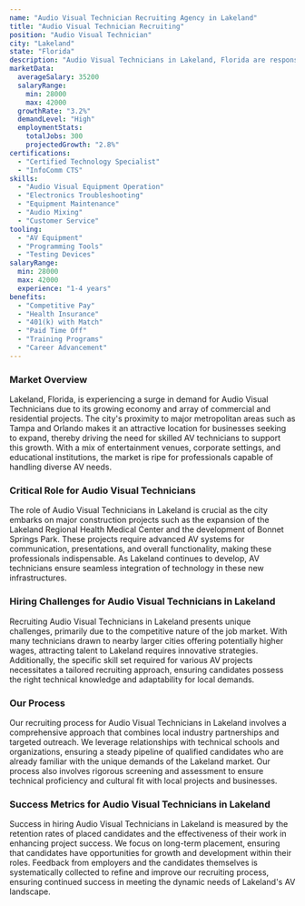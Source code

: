 ```yaml
---
name: "Audio Visual Technician Recruiting Agency in Lakeland"
title: "Audio Visual Technician Recruiting"
position: "Audio Visual Technician"
city: "Lakeland"
state: "Florida"
description: "Audio Visual Technicians in Lakeland, Florida are responsible for setting up, installing, operating, testing, and troubleshooting audio and video equipment."
marketData:
  averageSalary: 35200
  salaryRange:
    min: 28000
    max: 42000
  growthRate: "3.2%"
  demandLevel: "High"
  employmentStats:
    totalJobs: 300
    projectedGrowth: "2.8%"
certifications:
  - "Certified Technology Specialist"
  - "InfoComm CTS"
skills:
  - "Audio Visual Equipment Operation"
  - "Electronics Troubleshooting"
  - "Equipment Maintenance"
  - "Audio Mixing"
  - "Customer Service"
tooling:
  - "AV Equipment"
  - "Programming Tools"
  - "Testing Devices"
salaryRange:
  min: 28000
  max: 42000
  experience: "1-4 years"
benefits:
  - "Competitive Pay"
  - "Health Insurance"
  - "401(k) with Match"
  - "Paid Time Off"
  - "Training Programs"
  - "Career Advancement"
---
```


### Market Overview
Lakeland, Florida, is experiencing a surge in demand for Audio Visual Technicians due to its growing economy and array of commercial and residential projects. The city's proximity to major metropolitan areas such as Tampa and Orlando makes it an attractive location for businesses seeking to expand, thereby driving the need for skilled AV technicians to support this growth. With a mix of entertainment venues, corporate settings, and educational institutions, the market is ripe for professionals capable of handling diverse AV needs.

### Critical Role for Audio Visual Technicians
The role of Audio Visual Technicians in Lakeland is crucial as the city embarks on major construction projects such as the expansion of the Lakeland Regional Health Medical Center and the development of Bonnet Springs Park. These projects require advanced AV systems for communication, presentations, and overall functionality, making these professionals indispensable. As Lakeland continues to develop, AV technicians ensure seamless integration of technology in these new infrastructures.

### Hiring Challenges for Audio Visual Technicians in Lakeland
Recruiting Audio Visual Technicians in Lakeland presents unique challenges, primarily due to the competitive nature of the job market. With many technicians drawn to nearby larger cities offering potentially higher wages, attracting talent to Lakeland requires innovative strategies. Additionally, the specific skill set required for various AV projects necessitates a tailored recruiting approach, ensuring candidates possess the right technical knowledge and adaptability for local demands.

### Our Process
Our recruiting process for Audio Visual Technicians in Lakeland involves a comprehensive approach that combines local industry partnerships and targeted outreach. We leverage relationships with technical schools and organizations, ensuring a steady pipeline of qualified candidates who are already familiar with the unique demands of the Lakeland market. Our process also involves rigorous screening and assessment to ensure technical proficiency and cultural fit with local projects and businesses.

### Success Metrics for Audio Visual Technicians in Lakeland
Success in hiring Audio Visual Technicians in Lakeland is measured by the retention rates of placed candidates and the effectiveness of their work in enhancing project success. We focus on long-term placement, ensuring that candidates have opportunities for growth and development within their roles. Feedback from employers and the candidates themselves is systematically collected to refine and improve our recruiting process, ensuring continued success in meeting the dynamic needs of Lakeland's AV landscape.